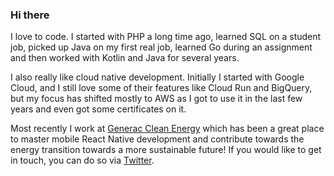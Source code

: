 ### Hi there

I love to code. I started with PHP a long time ago, learned SQL on a student job, picked up Java on my first real job, learned Go during an assignment and then worked with Kotlin and Java for several years.

I also really like cloud native development. Initially I started with Google Cloud, and I still love some of their features like Cloud Run and BigQuery, but my focus has shifted mostly to AWS as I got to use it in the last few years and even got some certificates on it.

Most recently I work at [Generac Clean Energy](https://www.generac.com/for-homeowners/clean-energy/clean-energy) which has been a great place to master mobile React Native development and contribute towards the energy transition towards a more sustainable future! If you would like to get in touch, you can do so via [Twitter](https://twitter.com/BenjaminKomen).

<!--
**benjaminkomen/benjaminkomen** is a ✨ _special_ ✨ repository because its `README.md` (this file) appears on your GitHub profile.

Here are some ideas to get you started:

- 🔭 I’m currently working on ...
- 🌱 I’m currently learning ...
- 👯 I’m looking to collaborate on ...
- 🤔 I’m looking for help with ...
- 💬 Ask me about ...
- 📫 How to reach me: ...
- 😄 Pronouns: ...
- ⚡ Fun fact: ...
-->
